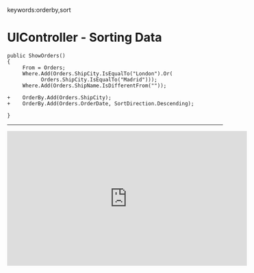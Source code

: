 ﻿keywords:orderby,sort
# UIController - Sorting Data

```csdiff
public ShowOrders()
{
     From = Orders;
     Where.Add(Orders.ShipCity.IsEqualTo("London").Or(
           Orders.ShipCity.IsEqualTo("Madrid")));
     Where.Add(Orders.ShipName.IsDifferentFrom(""));

+    OrderBy.Add(Orders.ShipCity);
+    OrderBy.Add(Orders.OrderDate, SortDirection.Descending);

}
```
---

<iframe width="560" height="315" src="https://www.youtube.com/embed/lAtzSRwwJnE?list=PL1DEQjXG2xnKwhPzEwuvVkEL7a_D9-pkL" frameborder="0" allowfullscreen></iframe>